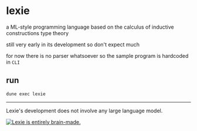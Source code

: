 # lexie

a ML-style programming language based on the calculus of inductive constructions type theory

still very early in its development so don't expect much

for now there is no parser whatsoever so the sample program is hardcoded in `CLI`

## run

```sh
dune exec lexie
```

---

Lexie's development does not involve any large language model.

[![Lexie is entirely brain-made.](https://brainmade.org/black-logo.svg)](https://brainmade.org)
